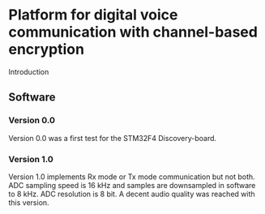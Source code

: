 # Platform for digital voice communication with channel-based encryption

Introduction

## Software
### Version 0.0
Version 0.0 was a first test for the STM32F4 Discovery-board.

### Version 1.0
Version 1.0 implements Rx mode or Tx mode communication but not both.
ADC sampling speed is 16 kHz and samples are downsampled in software to 8 kHz.
ADC resolution is 8 bit.
A decent audio quality was reached with this version.
